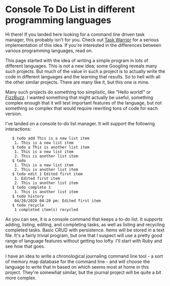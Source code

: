 # Console To Do List in different programming languages

Hi there! If you landed here looking for a command line driven task manager, this probably isn't for you. Check out [Task Warrior](https://taskwarrior.org/docs/start.html) for a serious implementation of this idea. If you're interested in the differences between various programming languages, read on.

This page started with the idea of writing a simple program in lots of different languages. This is not a new idea; some Googling reveals many such projects. But much of the value in such a project is to actually write the code in different languages and the learning that results. So to hell with all the other similar projects. There are many like it, but this one is mine.

Many such projects do something too simplistic, like "Hello world!" or [FizzBuzz](http://wiki.c2.com/?FizzBuzzTest). I wanted something that might actually be useful, something complex enough that it will test important features of the language, but not something so complex that would require rewriting tons of code for each version. 

I've landed on a console to-do list manager. It will support the following interactions:

```
   $ todo add This is a new list item
    1. This is a new list item
   $ todo a This is another list item
    1. This is a new list item
    2. This is another list item
   $ todo
    1. This is a new list item
    2. This is another list item
   $ todo edit 1 Edited first item
    1. Edited first item
    2. This is another list item
   $ todo complete 1
    1. This is another list item
   $ todo history
    04/20/2020 04:20 pm: Edited first item
   $ todo recycle
    1 completed item(s) recycled
```

As you can see, it is a console command that keeps a to-do list. It supports adding, listing, editing, and completing tasks, as well as listing and recycling completed tasks. Basic CRUD with persistence. Items will be stored in a text file. It's a fairly trivial program, but one that I suspect will use a pretty good range of language features without getting too lofty. I'll start with Ruby and see how that goes.

I have an idea to write a chronological journaling command line tool - a sort of memory map database for the command line - and will choose the language to write that in based on which seems most at home in this project. They're somewhat similar, but the journal project will be quite a bit more complex.

